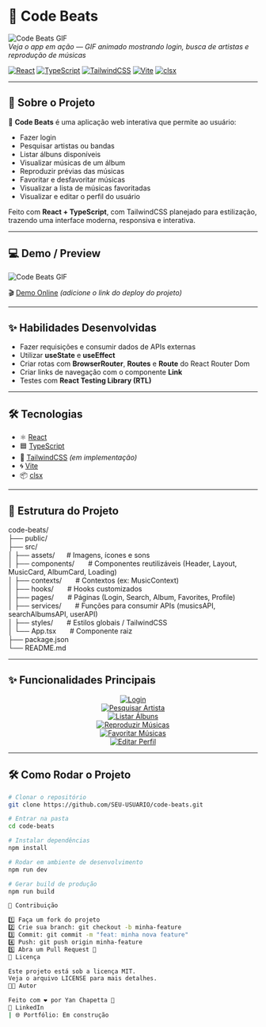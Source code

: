 # 🎵 Code Beats

![Code Beats GIF](./demo.gif)  
*Veja o app em ação — GIF animado mostrando login, busca de artistas e reprodução de músicas*

[![React](https://img.shields.io/badge/React-61DAFB?logo=react&logoColor=white&style=for-the-badge)](https://react.dev/) 
[![TypeScript](https://img.shields.io/badge/TypeScript-3178C6?logo=typescript&logoColor=white&style=for-the-badge)](https://www.typescriptlang.org/) 
[![TailwindCSS](https://img.shields.io/badge/TailwindCSS-06B6D4?logo=tailwind-css&logoColor=white&style=for-the-badge)](https://tailwindcss.com/) 
[![Vite](https://img.shields.io/badge/Vite-646CFF?logo=vite&logoColor=white&style=for-the-badge)](https://vitejs.dev/) 
[![clsx](https://img.shields.io/badge/clsx-000000?logo=javascript&logoColor=white&style=for-the-badge)](https://github.com/lukeed/clsx)

---

## 🚀 Sobre o Projeto

🎵 **Code Beats** é uma aplicação web interativa que permite ao usuário:  

- Fazer login  
- Pesquisar artistas ou bandas  
- Listar álbuns disponíveis  
- Visualizar músicas de um álbum  
- Reproduzir prévias das músicas  
- Favoritar e desfavoritar músicas  
- Visualizar a lista de músicas favoritadas  
- Visualizar e editar o perfil do usuário  

Feito com **React + TypeScript**, com TailwindCSS planejado para estilização, trazendo uma interface moderna, responsiva e interativa.

---

## 💻 Demo / Preview

![Code Beats GIF](./demo.gif)  

🎬 [Demo Online](#) *(adicione o link do deploy do projeto)*

---

## ✨ Habilidades Desenvolvidas

- Fazer requisições e consumir dados de APIs externas  
- Utilizar **useState** e **useEffect**  
- Criar rotas com **BrowserRouter**, **Routes** e **Route** do React Router Dom  
- Criar links de navegação com o componente **Link**  
- Testes com **React Testing Library (RTL)**  

---

## 🛠️ Tecnologias

- ⚛️ [React](https://react.dev/)  
- 🟦 [TypeScript](https://www.typescriptlang.org/)  
- 🎨 [TailwindCSS](https://tailwindcss.com/) *(em implementação)*  
- 🌀 [Vite](https://vitejs.dev/)  
- 📦 [clsx](https://github.com/lukeed/clsx)  

---

## 📂 Estrutura do Projeto

code-beats/  
├── public/  
├── src/  
│   ├── assets/  &nbsp;&nbsp;&nbsp;&nbsp;&nbsp;# Imagens, ícones e sons  
│   ├── components/   &nbsp;&nbsp;&nbsp;&nbsp;&nbsp;         # Componentes reutilizáveis (Header, Layout, MusicCard, AlbumCard, Loading)  
│   ├── contexts/     &nbsp;&nbsp;&nbsp;&nbsp;&nbsp;         # Contextos (ex: MusicContext)  
│   ├── hooks/      &nbsp;&nbsp;&nbsp;&nbsp;&nbsp;           # Hooks customizados  
│   ├── pages/       &nbsp;&nbsp;&nbsp;&nbsp;&nbsp;          # Páginas (Login, Search, Album, Favorites, Profile)  
│   ├── services/    &nbsp;&nbsp;&nbsp;&nbsp;&nbsp;         # Funções para consumir APIs (musicsAPI, searchAlbumsAPI, userAPI)  
│   ├── styles/    &nbsp;&nbsp;&nbsp;&nbsp;&nbsp;             # Estilos globais / TailwindCSS  
│   └── App.tsx      &nbsp;&nbsp;&nbsp;&nbsp;&nbsp;         # Componente raiz  
├── package.json  
└── README.md  

---

## ✨ Funcionalidades Principais

<div align="center">

[![Login](https://img.shields.io/badge/👤%20Login-FFB800?style=for-the-badge)]()  
[![Pesquisar Artista](https://img.shields.io/badge/🔍%20Pesquisar%20Artista-00C0FF?style=for-the-badge)]()  
[![Listar Álbuns](https://img.shields.io/badge/💿%20Listar%20Álbuns-8E44AD?style=for-the-badge)]()  
[![Reproduzir Músicas](https://img.shields.io/badge/🔊%20Reproduzir%20Músicas-27AE60?style=for-the-badge)]()  
[![Favoritar Músicas](https://img.shields.io/badge/⭐%20Favoritar%20Músicas-F39C12?style=for-the-badge)]()  
[![Editar Perfil](https://img.shields.io/badge/📝%20Editar%20Perfil-FF5733?style=for-the-badge)]()

</div>

---

## 🛠️ Como Rodar o Projeto

```bash
# Clonar o repositório
git clone https://github.com/SEU-USUARIO/code-beats.git

# Entrar na pasta
cd code-beats

# Instalar dependências
npm install

# Rodar em ambiente de desenvolvimento
npm run dev

# Gerar build de produção
npm run build

📌 Contribuição

1️⃣ Faça um fork do projeto
2️⃣ Crie sua branch: git checkout -b minha-feature
3️⃣ Commit: git commit -m "feat: minha nova feature"
4️⃣ Push: git push origin minha-feature
5️⃣ Abra um Pull Request 🚀
📄 Licença

Este projeto está sob a licença MIT.
Veja o arquivo LICENSE para mais detalhes.
👨‍💻 Autor

Feito com ❤️ por Yan Chapetta 🚀
📩 LinkedIn
| 🌐 Portfólio: Em construção
